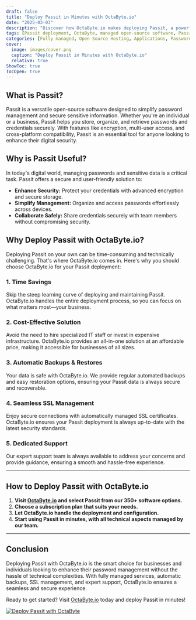 ```yaml
---
draft: false
title: "Deploy Passit in Minutes with OctaByte.io"
date: "2025-03-03"
description: "Discover how OctaByte.io makes deploying Passit, a powerful open-source software, effortless and hassle-free. Save time, reduce costs, and enjoy fully managed services with automatic backups, SSL management, and expert support."
tags: [Passit deployment, OctaByte, managed open-source software, Passit benefits, automatic backups, SSL management, cost-effective software deployment, open-source software hosting]
categories: [Fully managed, Open Source Hosting, Applications, Password Manager]
cover:
  image: images/cover.png
  caption: "Deploy Passit in Minutes with OctaByte.io"
  relative: true
ShowToc: true
TocOpen: true
---
```



## What is Passit?

Passit is a versatile open-source software designed to simplify password management and secure sensitive information. Whether you're an individual or a business, Passit helps you store, organize, and retrieve passwords and credentials securely. With features like encryption, multi-user access, and cross-platform compatibility, Passit is an essential tool for anyone looking to enhance their digital security.

## Why is Passit Useful?

In today's digital world, managing passwords and sensitive data is a critical task. Passit offers a secure and user-friendly solution to:

- **Enhance Security:** Protect your credentials with advanced encryption and secure storage.
- **Simplify Management:** Organize and access passwords effortlessly across devices.
- **Collaborate Safely:** Share credentials securely with team members without compromising security.

## Why Deploy Passit with OctaByte.io?

Deploying Passit on your own can be time-consuming and technically challenging. That's where OctaByte.io comes in. Here's why you should choose OctaByte.io for your Passit deployment:

### 1. **Time Savings**
Skip the steep learning curve of deploying and maintaining Passit. OctaByte.io handles the entire deployment process, so you can focus on what matters most—your business.

### 2. **Cost-Effective Solution**
Avoid the need to hire specialized IT staff or invest in expensive infrastructure. OctaByte.io provides an all-in-one solution at an affordable price, making it accessible for businesses of all sizes.

### 3. **Automatic Backups & Restores**
Your data is safe with OctaByte.io. We provide regular automated backups and easy restoration options, ensuring your Passit data is always secure and recoverable.

### 4. **Seamless SSL Management**
Enjoy secure connections with automatically managed SSL certificates. OctaByte.io ensures your Passit deployment is always up-to-date with the latest security standards.

### 5. **Dedicated Support**
Our expert support team is always available to address your concerns and provide guidance, ensuring a smooth and hassle-free experience.

---

## How to Deploy Passit with OctaByte.io

1. **Visit [OctaByte.io](https://octabyte.io) and select Passit from our 350+ software options.**
2. **Choose a subscription plan that suits your needs.**
3. **Let OctaByte.io handle the deployment and configuration.**
4. **Start using Passit in minutes, with all technical aspects managed by our team.**

---

## Conclusion

Deploying Passit with OctaByte.io is the smart choice for businesses and individuals looking to enhance their password management without the hassle of technical complexities. With fully managed services, automatic backups, SSL management, and expert support, OctaByte.io ensures a seamless and secure experience.

Ready to get started? Visit [OctaByte.io](https://octabyte.io) today and deploy Passit in minutes!

[![Deploy Passit with OctaByte](/images/deploy-on-octabyte.png)](https://octabyte.io/fully-managed-open-source-services/applications/password-manager/passit)